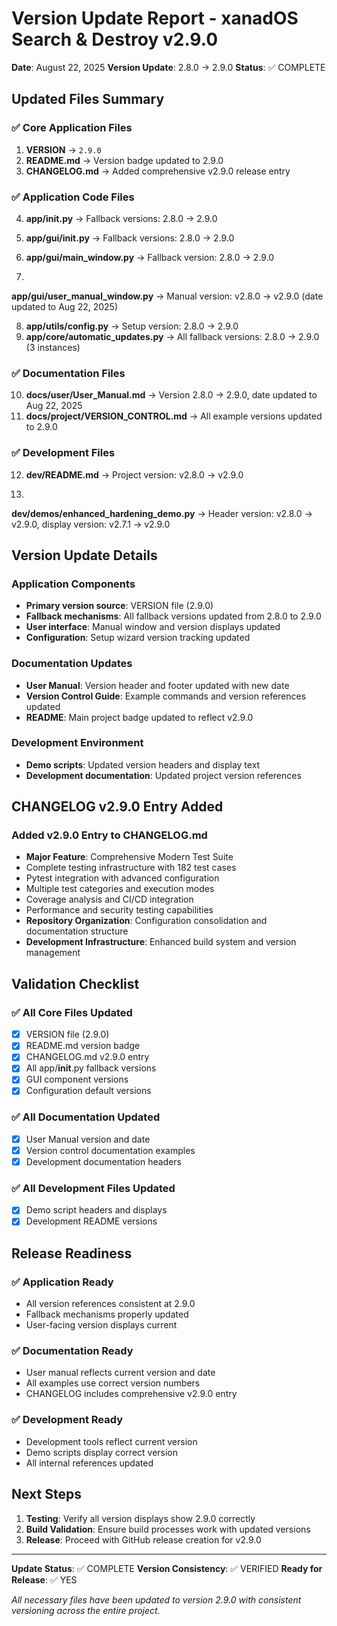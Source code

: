 # Version Update Report - xanadOS Search & Destroy v2.9.0

**Date**: August 22, 2025 **Version Update**: 2.8.0 → 2.9.0 **Status**: ✅ COMPLETE

## Updated Files Summary

### ✅ Core Application Files

1. **VERSION** → `2.9.0`
2. **README.md** → Version badge updated to 2.9.0
3. **CHANGELOG.md** → Added comprehensive v2.9.0 release entry

### ✅ Application Code Files

4. **app/**init**.py** → Fallback versions: 2.8.0 → 2.9.0
5. **app/gui/**init**.py** → Fallback versions: 2.8.0 → 2.9.0
6. **app/gui/main_window.py** → Fallback version: 2.8.0 → 2.9.0

7.

**app/gui/user_manual_window.py** → Manual version: v2.8.0 → v2.9.0 (date updated to Aug 22, 2025)

8. **app/utils/config.py** → Setup version: 2.8.0 → 2.9.0
9. **app/core/automatic_updates.py** → All fallback versions: 2.8.0 → 2.9.0 (3 instances)

### ✅ Documentation Files

10. **docs/user/User_Manual.md** → Version 2.8.0 → 2.9.0, date updated to Aug 22, 2025
11. **docs/project/VERSION_CONTROL.md** → All example versions updated to 2.9.0

### ✅ Development Files

12. **dev/README.md** → Project version: v2.8.0 → v2.9.0

13.

**dev/demos/enhanced_hardening_demo.py** → Header version: v2.8.0 → v2.9.0, display version: v2.7.1
→ v2.9.0

## Version Update Details

### Application Components

- **Primary version source**: VERSION file (2.9.0)
- **Fallback mechanisms**: All fallback versions updated from 2.8.0 to 2.9.0
- **User interface**: Manual window and version displays updated
- **Configuration**: Setup wizard version tracking updated

### Documentation Updates

- **User Manual**: Version header and footer updated with new date
- **Version Control Guide**: Example commands and version references updated
- **README**: Main project badge updated to reflect v2.9.0

### Development Environment

- **Demo scripts**: Updated version headers and display text
- **Development documentation**: Updated project version references

## CHANGELOG v2.9.0 Entry Added

### Added v2.9.0 Entry to CHANGELOG.md

- **Major Feature**: Comprehensive Modern Test Suite
- Complete testing infrastructure with 182 test cases
- Pytest integration with advanced configuration
- Multiple test categories and execution modes
- Coverage analysis and CI/CD integration
- Performance and security testing capabilities
- **Repository Organization**: Configuration consolidation and documentation structure
- **Development Infrastructure**: Enhanced build system and version management

## Validation Checklist

### ✅ All Core Files Updated

- [x] VERSION file (2.9.0)
- [x] README.md version badge
- [x] CHANGELOG.md v2.9.0 entry
- [x] All app/**init**.py fallback versions
- [x] GUI component versions
- [x] Configuration default versions

### ✅ All Documentation Updated

- [x] User Manual version and date
- [x] Version control documentation examples
- [x] Development documentation headers

### ✅ All Development Files Updated

- [x] Demo script headers and displays
- [x] Development README versions

## Release Readiness

### ✅ Application Ready

- All version references consistent at 2.9.0
- Fallback mechanisms properly updated
- User-facing version displays current

### ✅ Documentation Ready

- User manual reflects current version and date
- All examples use correct version numbers
- CHANGELOG includes comprehensive v2.9.0 entry

### ✅ Development Ready

- Development tools reflect current version
- Demo scripts display correct version
- All internal references updated

## Next Steps

1. **Testing**: Verify all version displays show 2.9.0 correctly
2. **Build Validation**: Ensure build processes work with updated versions
3. **Release**: Proceed with GitHub release creation for v2.9.0

---

**Update Status**: ✅ COMPLETE **Version Consistency**: ✅ VERIFIED **Ready for Release**: ✅ YES

_All necessary files have been updated to version 2.9.0 with consistent versioning across the entire
project._
